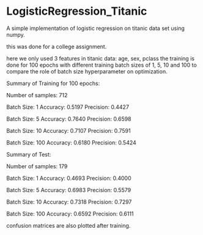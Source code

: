 # LogisticRegression_Titanic
A simple implementation of logistic regression on titanic data set using numpy.

this was done for a college assignment.

here we only used 3 features in titanic data: age, sex, pclass
the training is done for 100 epochs with different training batch sizes of 1, 5, 10 and 100 to compare the role of batch size hyperparameter on optimization.

Summary of Training for 100 epochs:

Number of samples: 712

Batch Size: 1           Accuracy: 0.5197        Precision: 0.4427

Batch Size: 5           Accuracy: 0.7640        Precision: 0.6598

Batch Size: 10          Accuracy: 0.7107        Precision: 0.7591

Batch Size: 100         Accuracy: 0.6180        Precision: 0.5424

Summary of Test:

Number of samples: 179

Batch Size: 1           Accuracy: 0.4693        Precision: 0.4000

Batch Size: 5           Accuracy: 0.6983        Precision: 0.5579

Batch Size: 10          Accuracy: 0.7318        Precision: 0.7297

Batch Size: 100         Accuracy: 0.6592        Precision: 0.6111



confusion matrices are also plotted after training.
